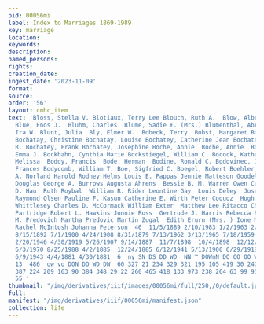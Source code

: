 ```yaml
---
pid: 00056mi
label: Index to Marriages 1869-1989
key: marriage
location: 
keywords: 
description: 
named_persons: 
rights: 
creation_date: 
ingest_date: '2023-11-09'
format: 
source: 
order: '56'
layout: cmhc_item
text: 'Bloss, Stella V. Blotiaux, Terry Lee Blouch, Ruth A.  Blow, Albert Allmand
  Blue, Enos J.  Bluhm, Charles  Blume, Sadie £. (Mrs.) Blumenthal, Abraham Blundell,
  Ira W. Blunt, Julia  Bly, Elmer W.  Bobeck, Terry  Bobst, Margaret Bochatay, Albert
  Bochatay, Christine Bochatay, Louise Bochatey, Catherine Jean Bochatey, Francis
  R. Bochatey, Frank Bochatey, Josephine Boche, Annie  Boche, Annie  Boche, Ella  Boche,
  Emma J. Bockhahn, Cynthia Marie Bockstiegel, William C. Bocock, Katherine L. Bocock,
  Melissa  Boddy, Francis  Bode, Herman  Bodine, Ronald C. Bodovinec, John Bodozorj,
  Frances Bodycomb, William T. Boe, Sigfried C. Boegel, Robert Boehler, Charles  Manning
  A. Norland Harold Rodney Helms Louis E. Pappas Jennie Matteson Goodel] Katie Waters  Victoria
  Douglas George A. Burrows Augusta Ahrens  Bessie B. M. Warren Owen Carlin  Mary
  D. Hau  Ruth Roybal  William R. Rider Leontine Gay  Louis Deley  Joseph White  Kenneth
  Raymond Olsen Pauline F. Kasun Catherine E. Wirth Peter Coquoz  Hugh Maguire  John
  Whittlesey Charles D. McCormack William Exter  Matthew Lee Ritacco Christine A.
  Partridge Robert L. Hawkins Jonnie Ross  Gertrude J. Harris Rebecca Payne Catherine
  M. Predovich Martha Predovic Martin Zugal  Edith Erurn (Mrs. ) Ione Maxine Clauson
  Rachel McIntosh Johanna Peterson  46  11/5/1889 2/10/1983 1/2/1963 2/16/1885 2/13/1896  10/24/1905
  8/15/1892 7/1/1900 4/24/1908 8/31/1879 7/13/1962 3/13/1965 7/18/1959 7/11/1886  12/1/1897  10/30/1884  10/23/1948
  2/20/1946 4/30/1919 5/26/1907 9/14/1887  11/7/1898  10/4/1898  12/12/1903 7/23/1988  12/19/1983
  6/3/1970 8/25/1988 4/2/1885  12/24/1885 6/12/1941 5/13/1900 6/29/1919  10/6/1946
  6/9/1943 4/4/1881 4/30/1881  6  ny SN DS DD WD  NN ™ DOWnN DO OO OO WD DW  486 15
  13  486  ow vo DON DO WD DW  60 327 21 234 329 321 195 105 419 30 240 189 11 287
  387 224 209 163 90 384 348 29 22 260 465 418 133 973 238 264 63 99 95 174 103 47
  55 '
thumbnail: "/img/derivatives/iiif/images/00056mi/full/250,/0/default.jpg"
full: 
manifest: "/img/derivatives/iiif/00056mi/manifest.json"
collection: life
---
```

